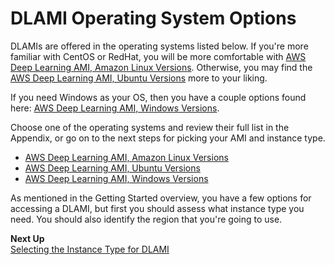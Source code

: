 # DLAMI Operating System Options<a name="overview-os"></a>

 DLAMIs are offered in the operating systems listed below\. If you're more familiar with CentOS or RedHat, you will be more comfortable with [AWS Deep Learning AMI, Amazon Linux Versions](al.md)\. Otherwise, you may find the [AWS Deep Learning AMI, Ubuntu Versions](ubuntu.md) more to your liking\.

If you need Windows as your OS, then you have a couple options found here: [AWS Deep Learning AMI, Windows Versions](win.md)\. 

 Choose one of the operating systems and review their full list in the Appendix, or go on to the next steps for picking your AMI and instance type\. 
+ [AWS Deep Learning AMI, Amazon Linux Versions](al.md)
+ [AWS Deep Learning AMI, Ubuntu Versions](ubuntu.md)
+ [AWS Deep Learning AMI, Windows Versions](win.md)

As mentioned in the Getting Started overview, you have a few options for accessing a DLAMI, but first you should assess what instance type you need\. You should also identify the region that you're going to use\. 

**Next Up**  
[Selecting the Instance Type for DLAMI](instance-select.md)